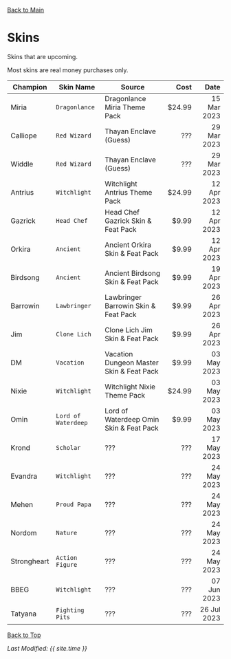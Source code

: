 [Back to Main](index.md)

# Skins

Skins that are upcoming.

Most skins are real money purchases only.

| Champion | Skin Name | Source | Cost | Date |
|---|---|---|--:|--:|
| Miria | `Dragonlance` | Dragonlance Miria Theme Pack | $24.99 | 15 Mar 2023 |
| Calliope | `Red Wizard` | Thayan Enclave (Guess) | ??? | 29 Mar 2023 |
| Widdle | `Red Wizard` | Thayan Enclave (Guess) | ??? | 29 Mar 2023 |
| Antrius | `Witchlight` | Witchlight Antrius Theme Pack | $24.99 | 12 Apr 2023 |
| Gazrick | `Head Chef` | Head Chef Gazrick Skin & Feat Pack | $9.99 | 12 Apr 2023 |
| Orkira | `Ancient` | Ancient Orkira Skin & Feat Pack | $9.99 | 12 Apr 2023 |
| Birdsong | `Ancient` | Ancient Birdsong Skin & Feat Pack | $9.99 | 19 Apr 2023 |
| Barrowin | `Lawbringer` | Lawbringer Barrowin Skin & Feat Pack | $9.99 | 26 Apr 2023 |
| Jim | `Clone Lich` | Clone Lich Jim Skin & Feat Pack | $9.99 | 26 Apr 2023 |
| DM | `Vacation` | Vacation Dungeon Master Skin & Feat Pack | $9.99 | 03 May 2023 |
| Nixie | `Witchlight` | Witchlight Nixie Theme Pack | $24.99 | 03 May 2023 |
| Omin | `Lord of Waterdeep` | Lord of Waterdeep Omin Skin & Feat Pack | $9.99 | 03 May 2023 |
| Krond | `Scholar` | ??? | ??? | 17 May 2023 |
| Evandra | `Witchlight` | ??? | ??? | 24 May 2023 |
| Mehen | `Proud Papa` | ??? | ??? | 24 May 2023 |
| Nordom | `Nature` | ??? | ??? | 24 May 2023 |
| Strongheart | `Action Figure` | ??? | ??? | 24 May 2023 |
| BBEG | `Witchlight` | ??? | ??? | 07 Jun 2023 |
| Tatyana | `Fighting Pits` | ??? | ??? | 26 Jul 2023 |

[Back to Top](#top)

*Last Modified: {{ site.time }}*